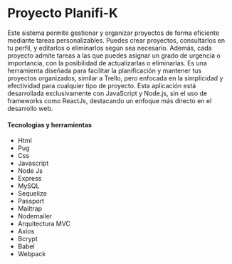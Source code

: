 # Proyecto Planifi-K

Este sistema permite gestionar y organizar proyectos de forma eficiente mediante tareas personalizables. Puedes crear proyectos, consultarlos en tu perfil, y editarlos o eliminarlos según sea necesario. Además, cada proyecto admite tareas a las que puedes asignar un grado de urgencia o importancia, con la posibilidad de actualizarlas o eliminarlas. Es una herramienta diseñada para facilitar la planificación y mantener tus proyectos organizados, similar a Trello, pero enfocada en la simplicidad y efectividad para cualquier tipo de proyecto. Esta aplicación está desarrollada exclusivamente con JavaScript y Node.js, sin el uso de frameworks como ReactJs, destacando un enfoque más directo en el desarrollo web.

#### Tecnologias y herramientas

- Html
- Pug
- Css
- Javascript
- Node Js
- Express
- MySQL
- Sequelize
- Passport
- Mailtrap
- Nodemailer
- Arquitectura MVC
- Axios
- Bcrypt
- Babel
- Webpack
